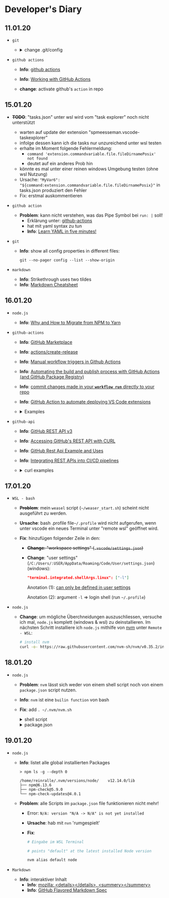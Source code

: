 # Developer's Diary

## 11.01.20


* `git`

  * <details>
    <summary>change .git/config</summary>

     ```yaml
     # vscode: select language format:   Properties

     [core]
       repositoryformatversion = 0
       filemode = true
       bare = false
       logallrefupdates = true
       ignorecase = true

     [remote "origin"]
       url = git@github.com:ReinRalle/  MyExtension.git
       fetch = +refs/heads/*:refs/remotes/  origin/*

     [remote "github"] # add for testing   11.01.20, 12:30h
       url = git@github.com:ReinRalle/  MyExtension
       fetch = refs/heads/*:refs/remotes/github/  *

     [branch "master"] # add for testing   11.01.20, 12:30h
        remote = origin
        merge = refs/heads/master
    ```
    </details>

* `github actions`

  * **Info**: [github actions](https://help.github.com/en/actions)
  * **Info**: [Working with GitHub Actions](https://jeffrafter.com/working-with-github-actions/)

  * **change**: activate github's `action` in repo

## 15.01.20

* ~~**TODO**~~: "tasks.json" unter wsl wird vom "task explorer" noch nicht unterstützt
	* warten auf update der extension "spmeesseman.vscode-taskexplorer"
	* infolge dessen kann ich die tasks nur unzureichend unter wsl testen
	* erhalte im Moment folgende Fehlermeldung:
		* `command 'extension.commandvariable.file.fileDirnamePosix' not found`
		* deutet auf ein anderes Prob hin
	* könnte es mal unter einer reinen windows Umgebung testen (ohne wsl Nutzung)
	* Ursache: `"MyVar6": "${command:extension.commandvariable.file.fileDirnamePosix}"` in tasks.json produziert den Fehler
  * Fix: erstmal auskommentieren

* `github action`

  * **Problem**: kann nicht verstehen, was das Pipe Symbol bei `run: |` soll!
	* Erklärung unter: [github-actions](https://dev.to/bnb/an-unintentionally-comprehensive-introduction-to-github-actions-ci-blm)
	* hat mit yaml syntax zu tun
	* **Info**: [Learn YAML in five minutes!](https://www.codeproject.com/Articles/1214409/Learn-YAML-in-five-minutes)

* `git`
  * **Info**: show all config properties in different files:

    `git --no-pager config --list --show-origin`

* `markdown`
	* **Info**: Strikethrough uses two tildes
	* **Info**: [Markdown Cheatsheet](https://github.com/adam-p/markdown-here/wiki/Markdown-Cheatsheet)

## 16.01.20

* `node.js`
  * **Info**: [Why and How to Migrate from NPM to Yarn](https://waverleysoftware.com/blog/yarn-vs-npm/)

* `github-actions`
  * **Info**: [GitHub Marketplace](https://github.com/marketplace?type=actions)

  * **Info**: [actions/create-release](https://github.com/actions/create-release)
  * **Info**: [Manual workflow triggers in Github Actions](https://stackoverflow.com/questions/58933155/manual-workflow-triggers-in-github-actions/59621799#59621799)

  * **Info**: [Automating the build and publish process with GitHub Actions (and GitHub Package Registry)](https://stackoverflow.com/questions/58347746/automating-the-build-and-publish-process-with-github-actions-and-github-package)

  * **Info**: [commit changes made in your **`workflow run`** directly to your repo](https://github.com/EndBug/add-and-commit)

  * **Info**: [GitHub Action to automate deploying VS Code extensions](https://github.com/lannonbr/vsce-action)

  * <details>
    <summary>Examples</summary>

    * Example:
      ```yaml
        name: Test

        on:
          watch
            types: [started]

        jobs:
          build:
            runs-on: ubuntu-latest

            if: github.actor ==     github.event.repository.owner.login

            steps:
               - name: Checkout repository
                 uses: actions/checkout@v2
                 # add more ...
        ```

    * example GitHub Projects:

      * [vscode-objectscript](https://github.com/daimor/vscode-objectscript/actions)

      * [content-navigator](https://github.com/ggbecker/content-navigator/actions)

      * [vs_plugin_search_for_errors_on_stackoverflow](https://github.com/kinoooshnik/vs_plugin_search_for_errors_on_stackoverflow/actions)

    </details>
* `github-api`

  * **Info**: [GitHub REST API v3](https://developer.github.com/v3/)

  * **Info**: [Accessing GitHub's REST API with CURL](https://blogs.infosupport.com/accessing-githubs-rest-api-with-curl/)

  * **Info**: [GitHub Rest Api Example and Uses](https://www.restapiexample.com/use-of-rest-api/github-rest-api-example-uses/)

  * **Info**: [Integrating REST APIs into CI/CD pipelines](https://circleci.com/blog/cicd-rest-apis/)

  * <details>

    <summary>curl examples</summary>

      in this example, the 'vmg' and 'redcarpet' values are provided for the :owner and :repo parameters in the path while :state is passed in the query string.

      ```bash
      # curl -i "https://api.github.com/repos/:owner/:repo/issues?state=:state"
	    curl -i "https://api.github.com/repos/vmg/redcarpet/issues?state=closed"
      ```

      noch ein paar andere Beispiele:

      ```bash
	    curl    https://api.github.com #
	    curl -i https://api.github.com
	    curl    https://api.github.com/users/reinralle/events
	    curl    https://api.github.com/users/reinralle/repos
	    curl -H "Content-Type: application/json" https://api.github.com
	    curl    https://api.github.com -H Accept:application/vnd.github.v3+json

	    curl -s https://api.github.com/repos/reinralle/myextension/releases
	  ```
    </details>

## 17.01.20

* `WSL - bash`

  * **~~Problem~~**: mein `weasel` script (`~/weaser_start.sh`) scheint nicht ausgeführt zu werden.

  * **Ursache**: bash .profile file`~/.profile` wird nicht aufgerufen, wenn unter vscode ein neues Terminal unter "remote wsl" geöffnet wird.

  * **Fix**: hinzufügen folgender Zeile in den:
    *  ~~**Change**: "workspace settings" (`.vscode/settings.json`)~~
    * **Change**: "user settings" (`/C:/Users/:USER/AppData/Roaming/Code/User/settings.json`) (windows):

      ```json
      "terminal.integrated.shellArgs.linux": ["-l"]
      ```
      Anotation (1): [can only be defined in user settings](https://code.visualstudio.com/docs/editor/integrated-terminal#_configuration)

      Anotation (2): argument `-l` => login shell (run `~/.profile`)

* `node.js`
  * **Change**: um mögliche Überchneidungen auszuschliessen, versuche ich mal, `node.js` komplett (windows & wsl) zu deinstallieren. Im nächsten Schritt installiere ich `node.js` mithilfe von [nvm](https://github.com/nvm-sh/nvm/blob/master/README.md) unter `Remote - WSL`:

    ```bash
    # install nvm
    curl -o- https://raw.githubusercontent.com/nvm-sh/nvm/v0.35.2/install.sh | bash
    ```
## 18.01.20

* `node.js`

  * **Problem**: `nvm` lässt sich weder von einem shell script noch von einem `package.json` script nutzen.

  * **Info**: `nvm` ist eine `builin function` von bash

  * **Fix**: add `. ~/.nvm/nvm.sh`

    <details>
    <summary>shell script </summary>

    ```bash
    #!/bin/bash

    # /Development/test_nvm.sh

    clear; echo

    . ~/.nvm/nvm.sh # sorce ~/.nvm/nvm.sh

    # printf "%s\n\n" "$(bash -c "help")"
    # printf "%s\n\n" "$(bash "--help")"
    # printf "%s\n\n" "$(bash -c "help set")"
    # printf "%s\n\n" "$(nvm --help)"
    # printf "%s\n\n" "$(nvm --version)"
    # printf "%s\n\n" "$(nvm debug)"
    # printf "%s\n\n" "$(nvm ls)"
      printf "%s\n\n" "$(nvm exec v12.14.0 node --version)"
    # printf "%s\n\n" "$(nvm exec v12.14.0 node --help)"
    # printf "%s\n\n" "$(nvm exec v12.14.0 node   --v8-options)"

    # node --version
    ```
    </details>

    <details>
    <summary>package.json</summary>

    ```json
    ..

    "scripts": {
      ..
      "nvm-ls": "${. ~/.nvm/nvm.sh && nvm ls}"
      ..
    }

    ..
    ```
    </details>

## 19.01.20

* `node.js`

  * **Info**: listet alle global installierten Packages

    ```
    > npm ls -g --depth 0

    /home/reinralle/.nvm/versions/node/    v12.14.0/lib
    ├── npm@6.13.6
    ├── npm-check@5.9.0
    └── npm-check-updates@4.0.1
    ```
  * **Problem**: alle Scripts im `package.json` file funktionieren nicht mehr!
    * Error: `N/A: version "N/A -> N/A" is not yet installed`
    * **Ursache**: hab mit `nvn` 'rumgespielt'
    * **Fix**:

      ```bash
      # Eingabe im WSL Terminal

      # points "default" at the latest installed Node version

      nvm alias default node
      ```
* `Markdown`

  * **Info**: interaktiver Inhalt
    * **Info**: [mozilla: \<details\>\</details\>, \<summery\>\</summery\>](https://developer.mozilla.org/en-US/docs/Web/HTML/Element/details)
    * **Info**: [GitHub Flavored Markdown Spec](https://github.github.com/gfm/)